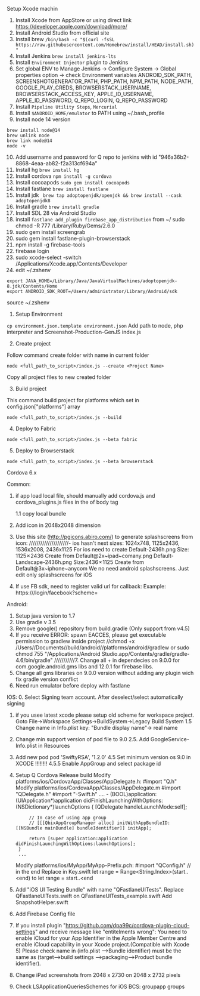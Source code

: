 Setup Xcode machin

1. Install Xcode from AppStore or using direct link https://developer.apple.com/download/more/
2. Install Android Studio from official site
3. Install brew ```/bin/bash -c "$(curl -fsSL https://raw.githubusercontent.com/Homebrew/install/HEAD/install.sh)"```
4. Install Jenkins ```brew install jenkins-lts```
5. Install ```Environment Injector``` plugin to Jenkins
6. Set global ENV to Manage Jenkins -> Configure System -> Global properties option -> check Environment variables
ANDROID_SDK_PATH, SCREENSHOTGENERATOR_PATH, PHP_PATH, NPM_PATH, NODE_PATH, GOOGLE_PLAY_CREDS, BROWSERSTACK_USERNAME, BROWSERSTACK_ACCESS_KEY, APPLE_ID_USERNAME, APPLE_ID_PASSWORD, Q_REPO_LOGIN, Q_REPO_PASSWORD
7. Install ```Pipeline Utility Steps```, ```Mercurial```
8. Install ```$ANDROID_HOME/emulator``` to PATH using ~/.bash_profile
9. Install node 14 version
```
brew install node@14
brew unlink node
brew link node@14
node -v
```
10. Add username and password for Q repo to jenkins with id "946a36b2-8868-4eaa-ab82-f2a313cf694a"
11. Install hg ```brew install hg```
12. Install cordova ```npm install -g cordova```
13. Install cocoapods ```sudo gem install cocoapods```
14. Install fastlane ```brew install fastlane```
15. Install jdk  ``` brew tap adoptopenjdk/openjdk && brew install --cask adoptopenjdk8```
16. Install gradle ```brew install gradle```
17. Install SDL 28 via Android Studio
18. install ```fastlane add_plugin firebase_app_distribution``` from ~/
sudo chmod -R 777 /Library/Ruby/Gems/2.6.0   
19. sudo gem install screengrab
20. sudo gem install fastlane-plugin-browserstack
21. npm install -g firebase-tools
22. firebase login
23. sudo xcode-select -switch /Applications/Xcode.app/Contents/Developer
24. edit ~/.zshenv
```
export JAVA_HOME=/Library/Java/JavaVirtualMachines/adoptopenjdk-8.jdk/Contents/Home
export ANDROID_SDK_ROOT=/Users/administrator/Library/Android/sdk
```
source ~/.zshenv

1. Setup Environment

```cp environment.json.template environment.json```
Add path to node, php interpreter and Screenshot-Production-GenJS index.js

2. Create project

Follow command create folder with name <Project Name> in current folder

```node <full_path_to_script>/index.js --create <Project Name>```
   
Copy all project files to new created folder

3. Build project

This command build project for platforms which set in config.json["platforms"] array

```node <full_path_to_script>/index.js --build```

4. Deploy to Fabric

```node <full_path_to_script>/index.js --beta fabric```

5. Deploy to Browserstack

```node <full_path_to_script>/index.js --beta browserstack```



Cordova 6.x

Common:
1. if app load local file, should manually add cordova.js and cordova_plugins.js files in the of body tag
    <script type="text/javascript" src="cordova.js"></script>
    <script type="text/javascript" src="js/index.js"></script>
    1.1 copy local bundle

2. Add icon in 2048x2048 dimension
2. Use this site (http://pgicons.abiro.com/) to generate splashscreens from icon:
    /////////////////////- ios hasn't next sizes: 1024x748, 1125x2436, 1536x2008, 2436x1125
    For ios need to create
    Default-2436h.png Size: 1125 × 2436 Create from Default@2x~ipad~comany.png
    Default-Landscape-2436h.png Size:2436 × 1125 Create from Default@3x~iphone~anycom
    We no need android splashscreens. Just edit only splashscreens for iOS
3. If use FB sdk, need to register valid url for callback:
    Example: https://<url>/login/facebook?scheme=<openurl>

Android:
1. Setup java version to 1.7
2. Use gradle v 3.5
3. Remove google() repository from build.gradle (Only support from v4.5)
6. If you receive ERROR: spawn EACCES, please get executable permission to gradlew inside project
   //chmod +x /Users/<username>/Documents/<project name>/build/android/<project name>/platforms/android/gradlew
   or
   sudo chmod 755 "/Applications/Android Studio.app/Contents/gradle/gradle-4.6/bin/gradle"
///////////7. Change all + in dependecies on 9.0.0 for com.google.android.gms libs and 12.0.1 for firebase libs.
9. Change all gms libraries on 9.0.0 version without adding any plugin wich fix gradle version conflict
10. Need run emulator before deploy with fastlane

IOS:
0. Select Signing team account. After deselect/select automatically signing
1. if you usee latest xcode please setup old scheme for workspace project.
Goto File->Workspace Settings->BuildSystem->Legacy Build System
1.5 Change name in Info.plist key: "Bundle display name"-> real name
2. Change min support version of pod file to 9.0
2.5. Add GoogleService-Info.plist in Resources
3. Add new pod pod 'SwiftyRSA', '1.2.0'
4.5 Set minimum version os 9.0 in XCODE !!!!!!!!
4.5.5 Enable AppGroup and select package id
5. Setup Q Cordova Release build
   Modify platforms/ios/CordovaApp/Classes/AppDelegate.h:
        #import "Q.h"
   Modify platforms/ios/CordovaApp/Classes/AppDelegate.m
        #import "QDelegate.h"
        #import "<Name>-Swift.h"
        ....
        - (BOOL)application:(UIApplication*)application didFinishLaunchingWithOptions:(NSDictionary*)launchOptions {
            [QDelegate handleLaunchMode:self];

            // In case of using app group
            // [[[QbixAppGroupManager alloc] initWithAppBundleID:[[NSBundle mainBundle] bundleIdentifier]] initApp];

            return [super application:application didFinishLaunchingWithOptions:launchOptions];
        }
        ...
   Modify platforms/ios/MyApp/MyApp-Prefix.pch:
        #import "QConfig.h" // in the end
   Replace in Key.swift
   let range = Range<String.Index>(start..<end)
   to
   let range = start..<end
4. Add "iOS UI Testing Bundle" with name "QFastlaneUITests".
Replace QFastlaneUITests.swift on QFastlaneUITests_example.swift
Add SnapshotHelper.swift

5. Add Firebase Config file
6. If you install plugin "https://github.com/dpa99c/cordova-plugin-cloud-settings" and receive message like "entitelments wrong":
    You need to enable iCloud for your App Identifier in the Apple Member Centre and enable iCloud capability in your Xcode project.(Compatible with Xcode 5)
    Please check name in (info.plist -->Bundle identifier) must be the same as (target-->build settings -->packaging-->Product bundle identifier).
7. Change iPad screenshots from 2048 x 2730 on 2048 x 2732 pixels
8. Check LSApplicationQueriesSchemes for iOS
    BCS:
    groupapp
    groups
